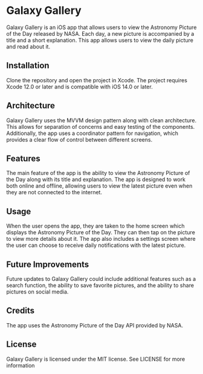 # Galaxy Gallery 

Galaxy Gallery is an iOS app that allows users to view the Astronomy Picture of the Day released by NASA. Each day, a new picture is accompanied by a title and a short explanation. This app allows users to view the daily picture and read about it.

## Installation

Clone the repository and open the project in Xcode. The project requires Xcode 12.0 or later and is compatible with iOS 14.0 or later.

## Architecture

Galaxy Gallery uses the MVVM design pattern along with clean architecture. This allows for separation of concerns and easy testing of the components. Additionally, the app uses a coordinator pattern for navigation, which provides a clear flow of control between different screens.

## Features

The main feature of the app is the ability to view the Astronomy Picture of the Day along with its title and explanation. The app is designed to work both online and offline, allowing users to view the latest picture even when they are not connected to the internet.

## Usage

When the user opens the app, they are taken to the home screen which displays the Astronomy Picture of the Day. They can then tap on the picture to view more details about it. The app also includes a settings screen where the user can choose to receive daily notifications with the latest picture.

## Future Improvements

Future updates to Galaxy Gallery could include additional features such as a search function, the ability to save favorite pictures, and the ability to share pictures on social media.

## Credits

The app uses the Astronomy Picture of the Day API provided by NASA.

## License

Galaxy Gallery is licensed under the MIT license. See LICENSE for more information
